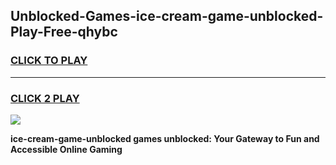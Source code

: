 
## Unblocked-Games-ice-cream-game-unblocked-Play-Free-qhybc
<h3>
<a href="https://premium76.site?title=ice-cream-game-unblocked&ref=10A">CLICK TO PLAY</a></h3>
<hr>

<h3>
<a href="https://premium76.site?title=ice-cream-game-unblocked&ref=10A">CLICK 2 PLAY</a>
  
</h3>

<a href="https://premium76.site?title=ice-cream-game-unblocked&ref=10A"><img src="https://clearcache.store/games.png"></a>


**ice-cream-game-unblocked games unblocked: Your Gateway to Fun and Accessible Online Gaming**
